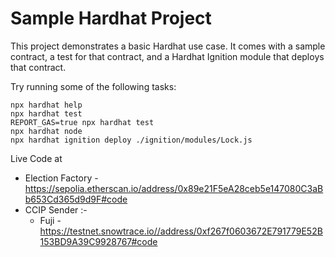 # Sample Hardhat Project

This project demonstrates a basic Hardhat use case. It comes with a sample contract, a test for that contract, and a Hardhat Ignition module that deploys that contract.

Try running some of the following tasks:

```shell
npx hardhat help
npx hardhat test
REPORT_GAS=true npx hardhat test
npx hardhat node
npx hardhat ignition deploy ./ignition/modules/Lock.js
```

Live Code at

- Election Factory - https://sepolia.etherscan.io/address/0x89e21F5eA28ceb5e147080C3aBb653Cd365d9d9F#code
- CCIP Sender :-
  - Fuji - https://testnet.snowtrace.io//address/0xf267f0603672E791779E52B153BD9A39C9928767#code

